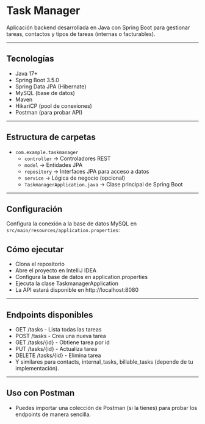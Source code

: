 # Task Manager

Aplicación backend desarrollada en Java con Spring Boot para gestionar tareas, contactos y tipos de tareas (internas o facturables).

---

## Tecnologías

- Java 17+
- Spring Boot 3.5.0
- Spring Data JPA (Hibernate)
- MySQL (base de datos)
- Maven
- HikariCP (pool de conexiones)
- Postman (para probar API)

---

## Estructura de carpetas

- `com.example.taskmanager`
    - `controller` → Controladores REST
    - `model` → Entidades JPA
    - `repository` → Interfaces JPA para acceso a datos
    - `service` → Lógica de negocio (opcional)
    - `TaskmanagerApplication.java` → Clase principal de Spring Boot

---

## Configuración

Configura la conexión a la base de datos MySQL en `src/main/resources/application.properties`:

## Cómo ejecutar
- Clona el repositorio
- Abre el proyecto en IntelliJ IDEA
- Configura la base de datos en application.properties
- Ejecuta la clase TaskmanagerApplication
- La API estará disponible en http://localhost:8080

---

## Endpoints disponibles
- GET /tasks - Lista todas las tareas
- POST /tasks - Crea una nueva tarea
- GET /tasks/{id} - Obtiene tarea por id
- PUT /tasks/{id} - Actualiza tarea
- DELETE /tasks/{id} - Elimina tarea
- Y similares para contacts, internal_tasks, billable_tasks (depende de tu implementación).

---

## Uso con Postman

- Puedes importar una colección de Postman (si la tienes) para probar los endpoints de manera sencilla.